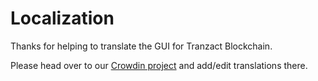 # Localization

Thanks for helping to translate the GUI for Tranzact Blockchain.

Please head over to our [Crowdin project](https://crowdin.com/project/tranzact-blockchain/) and add/edit translations there.
